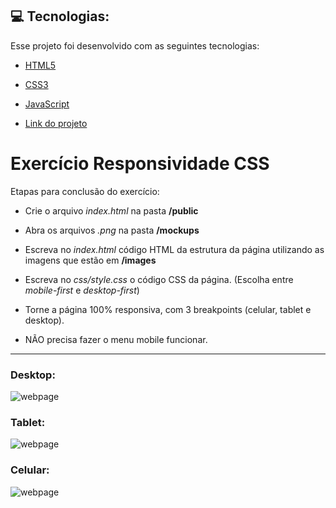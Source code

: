 ## :computer: Tecnologias:

Esse projeto foi desenvolvido com as seguintes tecnologias:

- [HTML5](https://developer.mozilla.org/pt-BR/docs/Web/HTML)
- [CSS3](https://developer.mozilla.org/pt-BR/docs/Web/CSS)
- [JavaScript](https://developer.mozilla.org/pt-BR/docs/Web/JavaScript)

- [Link do projeto]()


# Exercício Responsividade CSS

Etapas para conclusão do exercício:

- Crie o arquivo *index.html* na pasta **/public**

- Abra os arquivos *.png* na pasta **/mockups**

- Escreva no *index.html* código HTML da estrutura da página utilizando as imagens que estão em **/images**

- Escreva no *css/style.css* o código CSS da página.
(Escolha entre *mobile-first* e *desktop-first*)

- Torne a página 100% responsiva, com 3 breakpoints (celular, tablet e desktop).

- NÃO precisa fazer o menu mobile funcionar.

---

### Desktop:
![webpage](https://i.imgur.com/2os419N.png)

### Tablet:
![webpage](https://i.imgur.com/ELRIkmK.png)

### Celular:
![webpage](https://i.imgur.com/MGWyqMI.png)
